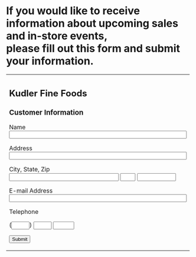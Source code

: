 <!DOCTYPE html PUBLIC "-//W3C//DTD XHTML 1.0 Strict//EN"
"http://www.w3.org/TR/xhtml1/DTD/xhtml1-strict.dtd">
<html xmlns="http://www.w3.org/1999/xhtml">
<head>
<title>Kudler Fine Foods Mailing List</title>
<meta http-equiv="content-type" content="text/html;
charset=iso-8859-1" />

<!--Scott Sailsbury
WEB/406
Individual Assignment Week 2
5-9-09 -->

<link rel="stylesheet" href="SR-kf-011.css" type="text/css" />

</head>
<body>


<h1>If you would like to receive information about upcoming sales and in-store events,<br />please fill out this form and submit your information.</h1>

<form action="submit.html" method="get">

<table border="0">

<tr>
  <td><h2>Kudler Fine Foods</h2>
    <h3>Customer Information</h3>
    <p>Name<br /><input type="text" name="customer_name" size="57" /></p>
    <p>Address<br /><input type="text" name="customer_address" size="57" /></p>
    <p>City, State, Zip<br /><input type="text" name="customer_city" size="34" />
      <input type="text" name="customer_state" size="2" maxlength="2" />
      <input type="text" name="customer_zip" size="10" maxlength="10" /></p>
    <p>E-mail Address<br /><input type="text" name="customer_email" size="57" /></p>
    <p>Telephone</p>
      <p>(<input type="text" name="area" size="3" maxlength="3" />)
      <input type="text" name="exchange" size="3" maxlength="3" />
      <input type="text" name="phone" size="4" maxlength="4" /></p>
    <p><input type="submit" value="Submit" /></p>
  </td>
</tr>

</table>

</form>

</body>
</html>
